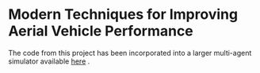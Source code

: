 # Modern Techniques for Improving Aerial Vehicle Performance 

The code from this project has been incorporated into a larger multi-agent simulator available [here](https://github.com/tjards/multi-agent_sim) .